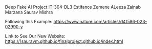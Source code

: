 Deep Fake AI Project
IT-304-DL3
Estifanos Zemene
ALeeza Zainab
Marzana
Saurav Mishra

Following this Example:
https://www.nature.com/articles/d41586-023-02990-y 

Link to See Our New Website: 
https://1sauravm.github.io/finalproject.github.io/index.html

